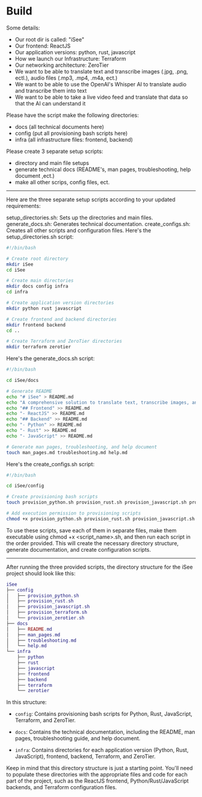 # Build 

Some details:
- Our root dir is called: "iSee"
- Our frontend: ReactJS
- Our application versions: python, rust, javascript 
- How we launch our Infrastructure: Terraform
- Our networking architecture: ZeroTier
- We want to be able to translate text and transcribe images (.jpg, .png, ectl.), audio files (.mp3, .mp4, .m4a, ect.)
- We want to be able to use the OpenAI's Whisper AI to translate audio and transcribe them into text
- We want to be able to take a live video feed and translate that data so that the AI can understand it

Please have the script make the following directories:
- docs (all technical documents here)
- config (put all provisioning bash scripts here)
- infra (all infrastructure files: frontend, backend)

Please create 3 separate setup scripts:
- directory and main file setups
- generate technical docs (README's, man pages, troubleshooting, help document ,ect.)
- make all other scrips, config files, ect.

---

Here are the three separate setup scripts according to your updated requirements:

setup_directories.sh: Sets up the directories and main files.
generate_docs.sh: Generates technical documentation.
create_configs.sh: Creates all other scripts and configuration files.
Here's the setup_directories.sh script:

```bash
#!/bin/bash

# Create root directory
mkdir iSee
cd iSee

# Create main directories
mkdir docs config infra
cd infra

# Create application version directories
mkdir python rust javascript

# Create frontend and backend directories
mkdir frontend backend
cd ..

# Create Terraform and ZeroTier directories
mkdir terraform zerotier
```

Here's the generate_docs.sh script:

```bash
#!/bin/bash

cd iSee/docs

# Generate README
echo "# iSee" > README.md
echo "A comprehensive solution to translate text, transcribe images, and process audio files using various backends (Python, Rust, JavaScript)." >> README.md
echo "## Frontend" >> README.md
echo "- ReactJS" >> README.md
echo "## Backend" >> README.md
echo "- Python" >> README.md
echo "- Rust" >> README.md
echo "- JavaScript" >> README.md

# Generate man pages, troubleshooting, and help document
touch man_pages.md troubleshooting.md help.md
```

Here's the create_configs.sh script:

```bash
#!/bin/bash

cd iSee/config

# Create provisioning bash scripts
touch provision_python.sh provision_rust.sh provision_javascript.sh provision_terraform.sh provision_zerotier.sh

# Add execution permission to provisioning scripts
chmod +x provision_python.sh provision_rust.sh provision_javascript.sh provision_terraform.sh provision_zerotier.sh
```

To use these scripts, save each of them in separate files, make them executable using chmod +x <script_name>.sh, and then run each script in the order provided. This will create the necessary directory structure, generate documentation, and create configuration scripts.

---

After running the three provided scripts, the directory structure for the iSee project should look like this:

```lua
iSee
├── config
│   ├── provision_python.sh
│   ├── provision_rust.sh
│   ├── provision_javascript.sh
│   ├── provision_terraform.sh
│   └── provision_zerotier.sh
├── docs
│   ├── README.md
│   ├── man_pages.md
│   ├── troubleshooting.md
│   └── help.md
└── infra
    ├── python
    ├── rust
    ├── javascript
    ├── frontend
    ├── backend
    ├── terraform
    └── zerotier
```

In this structure:

* `config`: Contains provisioning bash scripts for Python, Rust, JavaScript, Terraform, and ZeroTier.

* `docs`: Contains the technical documentation, including the README, man pages, troubleshooting guide, and help document.

* `infra`: Contains directories for each application version (Python, Rust, JavaScript), frontend, backend, Terraform, and ZeroTier.


Keep in mind that this directory structure is just a starting point. You'll need to populate these directories with the appropriate files and code for each part of the project, such as the ReactJS frontend, Python/Rust/JavaScript backends, and Terraform configuration files.